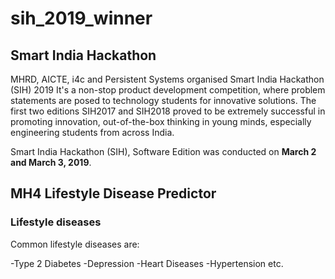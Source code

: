 # sih_2019_winner
## Smart India Hackathon
MHRD, AICTE, i4c and Persistent Systems organised Smart India Hackathon (SIH) 2019
It's a non-stop product development competition, where problem statements are posed to technology students for innovative solutions.
The first two editions SIH2017 and SIH2018 proved to be extremely successful in promoting innovation, out-of-the-box thinking in young minds, especially engineering students from across India.

Smart India Hackathon (SIH), Software Edition was conducted on **March 2 and March 3, 2019**.

## MH4 Lifestyle Disease Predictor 

### Lifestyle diseases 
Common lifestyle diseases are:

-Type 2 Diabetes
-Depression
-Heart Diseases
-Hypertension
etc.
